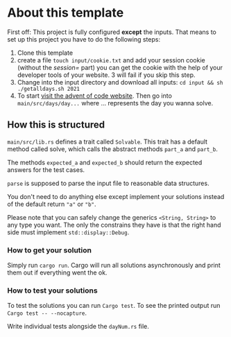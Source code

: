 # About this template

First off: This project is fully configured **except** the inputs.
That means to set up this project you have to do the following steps:

1. Clone this template
2. create a file `touch input/cookie.txt`
   and add your session cookie (without the *session=* part)
   you can get the cookie with the help of your developer tools
   of your website.
   3 will fail if you skip this step.
3. Change into the input directory
   and download all inputs: `cd input && sh ./getalldays.sh 2021`
4. To start [visit the advent of code website](https://adventofcode.com).
   Then go into `main/src/days/day...`  where ... represents the day you wanna solve.

## How this is structured

`main/src/lib.rs` defines a trait called `Solvable`.
This trait has a default method called solve,
which calls the abstract methods `part_a` and `part_b`.

The methods `expected_a` and `expected_b` should return the
expected answers for the test cases.

`parse` is supposed to parse the input file to
reasonable data structures.

You don't need to do anything else except implement your
solutions instead of the default return `"a"` or `"b"`.

Please note that you can safely change the generics
`<String, String>` to any type you want.
The only the constrains they have is that the right hand side
must implement `std::display::Debug`.

### How to get your solution

Simply run `cargo run`.
Cargo will run all solutions asynchronously
and print them out if everything went the ok.

### How to test your solutions

To test the solutions you can run `Cargo test`.
To see the printed output run `Cargo test -- --nocapture`.

Write individual tests alongside the `dayNum.rs` file.

